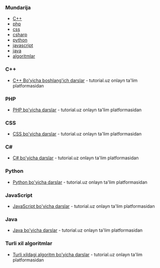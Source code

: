 ### Mundarija

* [C++](#cpp)
* [php](#php)
* [css](#css)
* [csharp](#csharp)
* [python](#python)
* [javascript](#javascript)
* [java](#java)
* [algoritmlar](#algorithmlar)


<h3 id="cpp">C++</h3>

* [C++ Bo'yicha boshlang'ich darslar](https://www.tutorials.uz/tutorial/c++) - tutorial.uz onlayn ta'lim platformasidan

<h3 id="php">PHP</h3>

* [PHP bo'yicha darslar](https://www.tutorials.uz/tutorial/php) - tutorial.uz onlayn ta'lim platformasidan

<h3 id="css">CSS</h3>

* [CSS bo'yicha darslar](https://www.tutorials.uz/tutorial/css) - tutorial.uz onlayn ta'lim platformasidan

<h3 id="csharp">C#</h3>

* [C# bo'yicha darslar](https://www.tutorials.uz/tutorial/charp) - tutorial.uz onlayn ta'lim platformasidan

<h3 id="python">Python</h3>

* [Python bo'yicha darslar](https://www.tutorials.uz/tutorial/python) - tutorial.uz onlayn ta'lim platformasidan

<h3 id="javascript">JavaScript</h3>

* [JavaScript bo'yicha darslar](https://www.tutorials.uz/tutorial/javascript) - tutorial.uz onlayn ta'lim platformasidan

<h3 id="java">Java</h3>

* [Java bo'yicha darslar](https://www.tutorials.uz/tutorial/java) - tutorial.uz onlayn ta'lim platformasidan

<h3 id="algoritmlar">Turli xil algoritmlar</h3>

* [Turli xildagi algoritm bo'yicha darslar](https://www.tutorials.uz/tutorial/algoritm) - tutorial.uz onlayn ta'lim platformasidan
